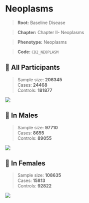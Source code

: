 # Neoplasms

> **Root:** Baseline Disease  

> **Chapter:** Chapter II- Neoplasms  

> **Phenotype:** Neoplasms  

> **Code:** `CD2_NEOPLASM`

## 🧪 All Participants  
> Sample size: **206345**  
> Cases: **24468**  
> Controls: **181877**
<img src="/Disease/Figures/ALL/Baseline/CD2_NEOPLASM.png"/>
<CsvTable src="/Disease_Data/ALL/Baseline/LG_CD2_NEOPLASM.csv" label="🔍 View full results" />

## 👨 In Males  
> Sample size: **97710**  
> Cases: **8655**  
> Controls: **89055**
<img src="/Disease/Figures/Male/Baseline/CD2_NEOPLASM.png"/>
<CsvTable src="/Disease_Data/Male/Baseline/LG_CD2_NEOPLASM.csv" label="🔍 View full results" />

## 👩 In Females  
> Sample size: **108635**  
> Cases: **15813**  
> Controls: **92822**
<img src="/Disease/Figures/Female/Baseline/CD2_NEOPLASM.png"/>
<CsvTable src="/Disease_Data/Female/Baseline/LG_CD2_NEOPLASM.csv" label="🔍 View full results" />
